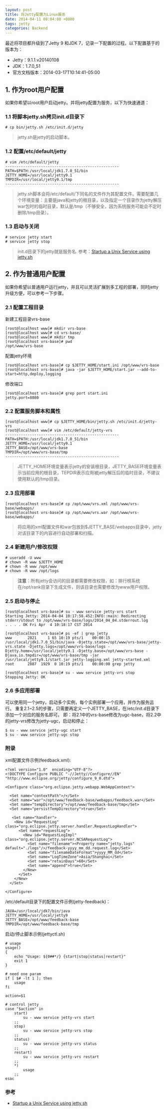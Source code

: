 ```yaml
---
layout: post
title: 将Jetty配置为Linux服务
date: 2014-04-11 08:04:08 +0800
tags: jetty
categories: Backend
---
```


最近将项目都升级到了Jetty 9 和JDK 7，记录一下配置的过程。以下配置基于的版本为：

- Jetty：9.1.1.v20140108
- JDK：1.7.0_51
- 官方文档版本：2014-03-17T10:14:41-05:00

## 1. 作为root用户配置

如果你希望以root用户启动jetty。并将jetty配置为服务，以下为快速通道：

### 1.1 将脚本jetty.sh拷贝init.d目录下

	# cp bin/jetty.sh /etc/init.d/jetty

> jetty.sh是jetty的启动脚本。

### 1.2 配置/etc/default/jetty

	# vim /etc/default/jetty
	---------------------------------------------------
	PATH=$PATH:/usr/local/jdk1.7.0_51/bin
	JETTY_HOME=/usr/local/jetty9.1
	TMPDIR=/usr/local/jetty9.1/tmp
	---------------------------------------------------

> jetty.sh脚本会将/etc/default/下同名的文件作为其配置文件。需要配置几个环境变量：主要是java和jetty的根目录，以及指定一个目录作为jetty解压war包时的临时目录，默认是/tmp（不够安全，因为系统服务可能会不定时删除/tmp目录）。

### 1.3 启动与关闭

	# service jetty start
	# service jetty stop

> init.d目录下的jetty就是服务名.
参考：[Startup a Unix Service using jetty.sh](http://www.eclipse.org/jetty/documentation/current/startup-unix-service.html)


## 2. 作为普通用户配置

如果你希望以普通用户运行jetty，并且可以灵活扩展到多工程的部署，同时jetty升级方便，可以参考一下步骤。

### 2.1 配置工程目录

新建工程目录vrs-base

	[root@localhost www]# mkdir vrs-base
	[root@localhost www]# cd vrs-base/
	[root@localhost www]# mkdir tmp
	[root@localhost vrs-base]# pwd
	/opt/www/vrs-base

配置jetty环境

	[root@localhost vrs-base]# cp $JETTY_HOME/start.ini /opt/www/vrs-base
	[root@localhost vrs-base]# java -jar $JETTY_HOME/start.jar --add-to-start=http,deploy,logging

修改端口

	[root@localhost vrs-base]# grep port start.ini
	jetty.port=8080

### 2.2 配置服务脚本和属性

	[root@localhost www]# cp $JETTY_HOME/bin/jetty.sh /etc/init.d/jetty-vrs
	[root@localhost www]# vim /etc/default/jetty-vrs
	---------------------------------------------------
	PATH=$PATH:/usr/local/jdk1.7.0_51/bin
	JETTY_HOME=/usr/local/jetty9.1
	JETTY_BASE=/opt/www/vrs-base
	TMPDIR=/opt/www/vrs-base/tmp
	---------------------------------------------------

> JETTY_HOME环境变量表示jetty的安装根目录，JETTY_BASE环境变量表示当前应用的根目录，TEPDIR表示应用被jetty解压后的临时目录，不建议使用默认的/tmp目录。

### 2.3 应用部署

	[root@localhost vrs-base]# cp /opt/www/vrs.xml /opt/www/vrs-base/webapps/
	[root@localhost vrs-base]# cp /opt/www/vrs.war /opt/www/vrs-base/webapps/

> 将应用的xml配置文件和war包放到$JETTY_BASE/webapps目录中，jetty对该目录下的内容进行自动部署和扫描。

### 2.4 新建用户/修改权限

	# useradd -U www
	# chown -R www $JETTY_HOME
	# chown -R www /opt/www
	# chown -R www /opt/logs

> **注意**：所有jetty会访问的目录都需要修改权限，如：排行榜系统在/opt/rank目录下生成文件，则该目录也需要修改为www用户权限。

### 2.5 启动与停止

	[root@localhost vrs-base]# su - www service jetty-vrs start
	Starting Jetty: 2014-04-04 10:17:58.452:INFO::main: Redirecting stderr/stdout to /opt/www/vrs-base/logs/2014_04_04.stderrout.log
	. . . . OK Fri Apr  4 10:18:17 CST 2014

	[root@localhost vrs-base]# ps -ef | grep jetty
	www       2821     1 65 10:19 pts/1    00:00:15 /usr/local/jdk1.7.0_51/bin/java -Djetty.state=/opt/www/vrs-base/jetty-vrs.state -Djetty.logs=/opt/www/vrs-base/logs -Djetty.home=/usr/local/jetty9.1 -Djetty.base=/opt/www/vrs-base -Djava.io.tmpdir=/opt/www/vrs-base/tmp -jar /usr/local/jetty9.1/start.jar jetty-logging.xml jetty-started.xml
	root      2887  1929  0 10:19 pts/1    00:00:00 grep jetty

	[root@localhost vrs-base]# su - www service jetty-vrs stop
	Stopping Jetty: OK

### 2.6 多应用部署

可以使用同一个jetty，启动多个实例，每个实例部署一个应用，并作为服务运行。
重复2.1~2.5的步骤，只需要再定义一个JETTY_BASE，在/etc/init.d目录下添加一个对应的服务名即可。
即：将2.1中的vrs-base修改为ugc-base，将2.2中的jetty-vrs修改为jetty-ugc，启动和停止：

	$ su - www service jetty-ugc start
	$ su - www service jetty-ugc stop

### 附录

xml配置文件示例(feedback.xml):

	<?xml version="1.0"  encoding="UTF-8"?>
	<!DOCTYPE Configure PUBLIC "-//Jetty//Configure//EN" "http://www.eclipse.org/jetty/configure_9_0.dtd">

	<Configure class="org.eclipse.jetty.webapp.WebAppContext">

	  <Set name="contextPath">/</Set>
	  <Set name="war">/opt/www/feedback-base/webapps/feedback.war</Set>
	  <Set name="tempDirectory">/opt/www/feedback-base/tmp</Set>
	  <Set name="persistTempDirectory">true</Set>

	   <Set name="handler">
		<New id="RequestLog" class="org.eclipse.jetty.server.handler.RequestLogHandler">
		  <Set name="requestLog">
			<New id="RequestLogImpl" class="org.eclipse.jetty.server.NCSARequestLog">
			  <Set name="filename"><Property name="jetty.logs" default="./logs"/>/feedback-yyyy_mm_dd.request.log</Set>
			  <Set name="filenameDateFormat">yyyy_MM_dd</Set>
			  <Set name="LogTimeZone">Asia/Shanghai</Set>
			  <Set name="retainDays">60</Set>
			  <Set name="append">true</Set>
			</New>
		  </Set>
		</New>
	  </Set>

	</Configure>

/etc/default目录下的配置文件示例(jetty-feedback)：

	JAVA=/usr/local/jdk7/bin/java
	JETTY_HOME=/usr/local/jetty9
	JETTY_BASE=/opt/www/feedback-base
	TMPDIR=/opt/www/feedback-base/tmp

启动/停止脚本示例(jettyctl.sh)

	# usage
	usage()
	{
		echo "Usage: ${0##*/} {start|stop|status|restart}"
		exit 1
	}

	# need one param
	if [ $# -lt 1 ]; then
		usage
	fi

	action=$1

	# control jetty
	case "$action" in
		start)
			su - www service jetty-vrs start
		;;
		stop)
			su - www service jetty-vrs stop
		;;
		status)
			su - www service jetty-vrs status
		;;
		restart)
			su - www service jetty-vrs restart
		;;
		*)  
			usage
		;;
	esac

### 参考

+ [Startup a Unix Service using jetty.sh](http://www.eclipse.org/jetty/documentation/current/startup-unix-service.html)
